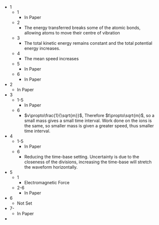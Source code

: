 - 1
	- 1
		- In Paper
	- 2
		- The energy transferred breaks some of the atomic bonds, allowing atoms to move their centre of vibration
	- 3
		- The total kinetic energy remains constant and the total potential energy increases.
	- 4
		- The mean speed increases
	- 5
		- In Paper
	- 6
		- In Paper
- 2
	- In Paper
- 3
	- 1-5
		- In Paper
	- 6
		- $v\propto\frac{1}{\sqrt{m}}$, Therefore $t\propto\sqrt{m}$, so a small mass gives a small time interval. Work done on the ions is the same, so smaller mass is given a greater speed, thus smaller time interval.
- 4
	- 1-5
		- In Paper
	- 6
		- Reducing the time-base setting. Uncertainty is due to the closeness of the divisions, increasing the time-base will stretch the waveform horizontally.
- 5
	- 1
		- Electromagnetic Force
	- 2-6
		- In Paper
- 6
	- Not Set
- 7-
	- In Paper
- 